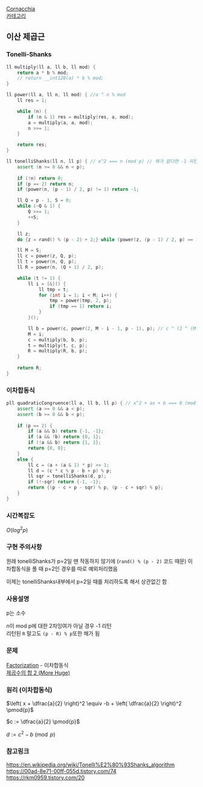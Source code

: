 [Cornacchia](/수학/Cornacchia.md)   
[카테고리](/README.md)
## 이산 제곱근
### Tonelli-Shanks
```cpp
ll multiply(ll a, ll b, ll mod) {
    return a * b % mod;
    // return __int128(a) * b % mod;
}

ll power(ll a, ll n, ll mod) { //a ^ n % mod
    ll res = 1;

    while (n) {
        if (n & 1) res = multiply(res, a, mod);
        a = multiply(a, a, mod);
        n >>= 1;
    }

    return res;
}

ll tonelliShanks(ll n, ll p) { // x^2 === n (mod p) // 해가 없다면 -1 리턴
    assert (n >= 0 && n < p);
    
    if (!n) return 0;
    if (p == 2) return n;
    if (power(n, (p - 1) / 2, p) != 1) return -1;

    ll Q = p - 1, S = 0;
    while (~Q & 1) {
        Q >>= 1;
        ++S;
    }

    ll z;
    do {z = rand() % (p - 2) + 2;} while (power(z, (p - 1) / 2, p) == 1);

    ll M = S;
    ll c = power(z, Q, p);
    ll t = power(n, Q, p);
    ll R = power(n, (Q + 1) / 2, p);

    while (t != 1) {
        ll i = [&]() {
            ll tmp = t;
            for (int i = 1; i < M; i++) {
                tmp = power(tmp, 2, p);
                if (tmp == 1) return i;
            }
        }();

        ll b = power(c, power(2, M - i - 1, p - 1), p); // c ^ (2 ^ (M - i - 1)), phi(p) = p - 1
        M = i;
        c = multiply(b, b, p);
        t = multiply(t, c, p);
        R = multiply(R, b, p);
    }
    
    return R;
}
```
### 이차합동식
```cpp
pll quadraticCongruence(ll a, ll b, ll p) { // x^2 + ax + b === 0 (mod p) // 해가 없다면 {-1, -1} 리턴
    assert (a >= 0 && a < p);
    assert (b >= 0 && b < p);
    
    if (p == 2) {
        if (a && b) return {-1, -1};
        if (a && !b) return {0, 1};
        if (!a && b) return {1, 1};
        return {0, 0};
    }
    else {
        ll c = (a + (a & 1) * p) >> 1;
        ll d = (c * c % p - b + p) % p;
        ll sqr = tonelliShanks(d, p);
        if (!~sqr) return {-1, -1};
        return {(p - c + p - sqr) % p, (p - c + sqr) % p};
    }
}
```
### 시간복잡도 
$O(log^2{p})$   

### 구현 주의사항
원래 tonelliShanks가 p=2일 땐 작동하지 않기에 (`rand() % (p - 2)` 코드 때문) 이차합동식을 풀 때 p=2인 경우를 따로 예외처리했음   

이제는 tonelliShanks내부에서 p=2일 때를 처리하도록 해서 상관없긴 함   

### 사용설명
p는 소수   

n이 mod p에 대한 2차잉여가 아닐 경우 -1 리턴   
리턴된 `R` 말고도 `(p - R) % p`또한 해가 됨

### 문제
[Factorization](https://www.acmicpc.net/problem/17603) - 이차합동식   
[제곱수의 합 2 (More Huge)](https://www.acmicpc.net/problem/17646)   

### 원리 (이차합동식)
$\left( x + \dfrac{a}{2} \right)^2 \equiv -b + \left( \dfrac{a}{2} \right)^2 \pmod{p}$   

$c := \dfrac{a}{2} \pmod{p}$   

$d := c^2 - b \pmod{p}$   


### 참고링크
https://en.wikipedia.org/wiki/Tonelli%E2%80%93Shanks_algorithm   
https://00ad-8e71-00ff-055d.tistory.com/74   
https://rkm0959.tistory.com/20   